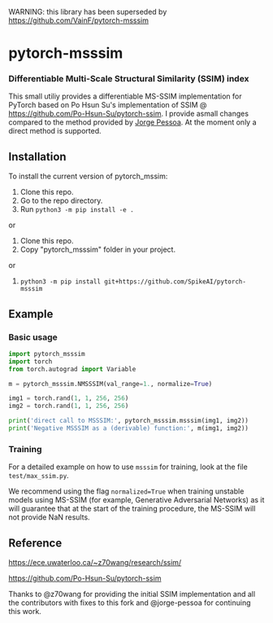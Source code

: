 
WARNING: this library has been superseded by https://github.com/VainF/pytorch-msssim


# pytorch-msssim


### Differentiable Multi-Scale Structural Similarity (SSIM) index

This small utiliy provides a differentiable MS-SSIM implementation for PyTorch based on Po Hsun Su's implementation of SSIM @ https://github.com/Po-Hsun-Su/pytorch-ssim. I provide asmall changes compared to the method provided by [Jorge Pessoa](https://github.com/jorge-pessoa/pytorch-msssim).
At the moment only a direct method is supported.

## Installation

To install the current version of pytorch_mssim:

1. Clone this repo.
2. Go to the repo directory.
3. Run `python3 -m pip install -e .`

or

1. Clone this repo.
2. Copy "pytorch_msssim" folder in your project.

or

1. `python3 -m pip install git+https://github.com/SpikeAI/pytorch-msssim`


## Example

### Basic usage
```python
import pytorch_msssim
import torch
from torch.autograd import Variable

m = pytorch_msssim.NMSSSIM(val_range=1., normalize=True)

img1 = torch.rand(1, 1, 256, 256)
img2 = torch.rand(1, 1, 256, 256)

print('direct call to MSSSIM:', pytorch_msssim.msssim(img1, img2))
print('Negative MSSSIM as a (derivable) function:', m(img1, img2))


```

### Training

For a detailed example on how to use `msssim` for training, look at the file `test/max_ssim.py`.

We recommend using the flag `normalized=True` when training unstable models using MS-SSIM (for example, Generative Adversarial Networks) as it will guarantee that at the start of the training procedure, the MS-SSIM will not provide NaN results.

## Reference

https://ece.uwaterloo.ca/~z70wang/research/ssim/

https://github.com/Po-Hsun-Su/pytorch-ssim

Thanks to @z70wang for providing the initial SSIM implementation and all the contributors with fixes to this fork and @jorge-pessoa for continuing this work.
